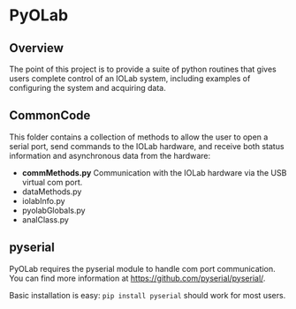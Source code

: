 # PyOLab 

## Overview

The point of this project is to provide a suite of python routines that gives users complete control of an IOLab system, including examples of configuring the system and acquiring data. 

## CommonCode

This folder contains a collection of methods to allow the user to open a serial port, send commands to the IOLab hardware, and receive both status information and asynchronous data from the hardware:

* __commMethods.py__ Communication with the IOLab hardware via the USB virtual com port. 
* dataMethods.py
* iolabInfo.py
* pyolabGlobals.py
* analClass.py


## pyserial
PyOLab requires the pyserial module to handle com port communication. You can find more information at https://github.com/pyserial/pyserial/. 

Basic installation is easy: `pip install pyserial` should work for most users.

